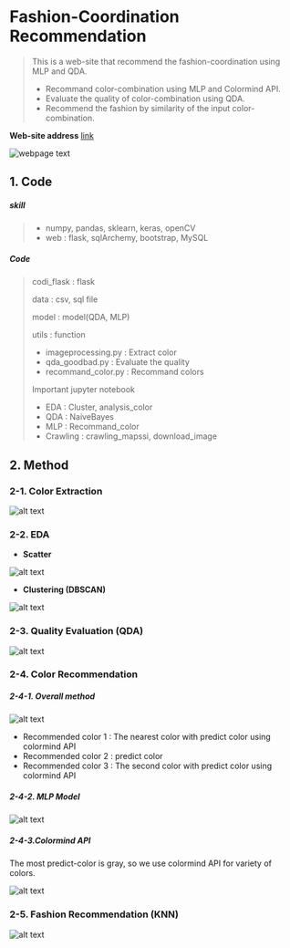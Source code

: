 # Fashion-Coordination Recommendation

> This is a web-site that recommend the fashion-coordination using MLP and QDA.
>
> - Recommand color-combination using MLP and Colormind API.
> - Evaluate the quality of color-combination using QDA.
> - Recommend the fashion by similarity of the input color-combination.

**Web-site address** [link](http://www.mdpi.com/2073-8994/10/1/4) 



![webpage text](https://github.com/wjy5446/codi_recommendation/blob/master/image/webpage.png)



## 1. Code

##### skill

> - numpy, pandas, sklearn, keras, openCV
> - web : flask, sqlArchemy, bootstrap, MySQL

##### Code

>codi_flask : flask
>
>data : csv, sql file
>
>model : model(QDA, MLP) 
>
>utils : function
>
>- imageprocessing.py : Extract color
>- qda_goodbad.py : Evaluate the quality
>- recommand_color.py : Recommand colors
>
>Important jupyter notebook
>
>- EDA : Cluster, analysis_color
>- QDA : NaiveBayes
>- MLP : Recommand_color
>- Crawling : crawling_mapssi, download_image  



## 2. Method

### 2-1. Color Extraction

![alt text](https://github.com/wjy5446/codi_recommendation/blob/master/image/extract_color.png)





### 2-2. EDA

- **Scatter**

![alt text](https://github.com/wjy5446/codi_recommendation/blob/master/image/EDA.png)



- **Clustering (DBSCAN)**

![alt text](https://github.com/wjy5446/codi_recommendation/blob/master/image/clustering.png)



### 2-3. Quality Evaluation (QDA)

![alt text](https://github.com/wjy5446/codi_recommendation/blob/master/image/Quality_Evaluation.png)



### 2-4. Color Recommendation

##### 2-4-1. **Overall method**

![alt text](https://github.com/wjy5446/codi_recommendation/blob/master/image/Recommend_color.png)

- Recommended color 1 : The nearest color with predict color using colormind API
- Recommended color 2 : predict color
- Recommended color 3 : The second color with predict color using colormind API




##### 2-4-2. **MLP Model**

![alt text](https://github.com/wjy5446/codi_recommendation/blob/master/image/MLP_model.png)



##### 2-4-3.**Colormind API**

The most predict-color is gray, so we use colormind API for variety of colors.

![alt text](https://github.com/wjy5446/codi_recommendation/blob/master/image/Colormind_API.png)



### 2-5. Fashion Recommendation (KNN)

![alt text](https://github.com/wjy5446/codi_recommendation/blob/master/image/Recommend_fashion.png)